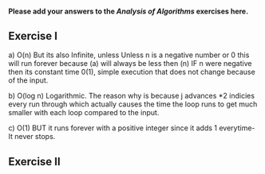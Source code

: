 #### Please add your answers to the **_Analysis of Algorithms_** exercises here.

## Exercise I

a) O(n) But its also Infinite, unless Unless n is a negative number or 0 this will run forever because (a) will always be less then (n)
IF n were negative then its constant time 0(1), simple execution that does not change because of the input.

b) O(log n) Logarithmic. The reason why is because j advances \*2 indicies every run through which actually causes the time the loop runs to get much smaller with each loop compared to the input.

c) O(1) BUT it runs forever with a positive integer since it adds 1 everytime- It never stops.

## Exercise II
